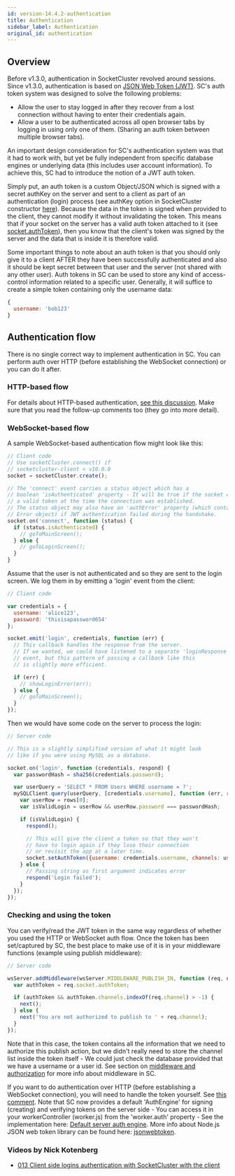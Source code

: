 ```yaml
---
id: version-14.4.2-authentication
title: Authentication
sidebar_label: Authentication
original_id: authentication
---
```

 
## Overview

Before v1.3.0, authentication in SocketCluster revolved around sessions. Since v1.3.0, authentication is based on
[JSON Web Token (JWT)](https://tools.ietf.org/html/draft-ietf-oauth-json-web-token-32). SC's auth token system was designed to solve the following problems:

* Allow the user to stay logged in after they recover from a lost connection without having to enter their credentials again.
* Allow a user to be authenticated across all open browser tabs by logging in using only one of them. (Sharing an auth token between multiple browser tabs).

An important design consideration for SC's authentication system was that it had to work with, but yet be fully independent
from specific database engines or underlying data (this includes user account information).
To achieve this, SC had to introduce the notion of a JWT auth token.

Simply put, an auth token is a custom Object/JSON which is signed with a secret authKey on the server and sent to a client as part of an
authentication (login) process (see authKey option in SocketCluster constructor [here](api-socketcluster)).
Because the data in the token is signed when provided to the client, they cannot modify it without invalidating the token.
This means that if your socket on the server has a valid auth token attached to it
(see [socket.authToken](api-scsocket-server)), then you know that the client's token was signed by the server
and the data that is inside it is therefore valid.

Some important things to note about an auth token is that you should only give it to a client AFTER they have been successfully
authenticated and also it should be kept secret between that user and the server (not shared with any other user).
Auth tokens in SC can be used to store any kind of access-control information related to a specific user.
Generally, it will suffice to create a simple token containing only the username data:

```js
{
  username: 'bob123'
}
```

## Authentication flow

There is no single correct way to implement authentication in SC. You can perform auth over HTTP (before establishing the WebSocket connection) or you can do it after.

### HTTP-based flow

For details about HTTP-based authentication, [see this discussion](https://github.com/SocketCluster/socketcluster/issues/233#issuecomment-254871963). Make sure that you read the follow-up comments too (they go into more detail).

### WebSocket-based flow

A sample WebSocket-based authentication flow might look like this:

```js
// Client code
// Use socketCluster.connect() if
// socketcluster-client < v10.0.0
socket = socketCluster.create();

// The 'connect' event carries a status object which has a
// boolean 'isAuthenticated' property - It will be true if the socket carried
// a valid token at the time the connection was established.
// The status object may also have an 'authError' property (which contains an
// Error object) if JWT authentication failed during the handshake.
socket.on('connect', function (status) {
  if (status.isAuthenticated) {
    // goToMainScreen();
  } else {
    // goToLoginScreen();
  }
}
```

Assume that the user is not authenticated and so they are sent to the login screen.
We log them in by emitting a 'login' event from the client:

```js
// Client code

var credentials = {
  username: 'alice123',
  password: 'thisisapassword654'
};

socket.emit('login', credentials, function (err) {
  // This callback handles the response from the server.
  // If we wanted, we could have listened to a separate 'loginResponse'
  // event, but this pattern of passing a callback like this
  // is slightly more efficient.

  if (err) {
    // showLoginError(err);
  } else {
    // goToMainScreen();
  }
});
```

Then we would have some code on the server to process the login:

```js
// Server code

// This is a slightly simplified version of what it might look
// like if you were using MySQL as a database.

socket.on('login', function (credentials, respond) {
  var passwordHash = sha256(credentials.password);

  var userQuery = 'SELECT * FROM Users WHERE username = ?';
  mySQLClient.query(userQuery, [credentials.username], function (err, rows) {
    var userRow = rows[0];
    var isValidLogin = userRow && userRow.password === passwordHash;

    if (isValidLogin) {
      respond();

      // This will give the client a token so that they won't
      // have to login again if they lose their connection
      // or revisit the app at a later time.
      socket.setAuthToken({username: credentials.username, channels: userRow.channels});
    } else {
      // Passing string as first argument indicates error
      respond('Login failed');
    }
  });
});
```

### Checking and using the token

You can verify/read the JWT token in the same way regardless of whether you used the HTTP or WebSocket auth flow.
Once the token has been set/captured by SC, the best place to make use of it is in your middleware functions (example using publish middleware):

```js
// Server code

wsServer.addMiddleware(wsServer.MIDDLEWARE_PUBLISH_IN, function (req, next) {
  var authToken = req.socket.authToken;

  if (authToken && authToken.channels.indexOf(req.channel) > -1) {
    next();
  } else {
    next('You are not authorized to publish to ' + req.channel);
  }
});
```

Note that in this case, the token contains all the information that we need to authorize this publish action, but we didn't
really need to store the channel list inside the token itself - We could just check the database provided that we have a
username or a user id. See section on [middleware and authorization](middleware-and-authorization)
for more info about middleware in SC.

If you want to do authentication over HTTP (before establishing a WebSocket connection), you will need to handle the token yourself.
See [this comment](https://github.com/SocketCluster/socketcluster/issues/233#issuecomment-254871963). Note that SC
now provides a default 'AuthEngine' for signing (creating) and verifying tokens on the server side - You can access it in your
workerController (worker.js) from the 'worker.auth' property - See the implementation here: [Default server auth engine](https://github.com/SocketCluster/sc-auth/blob/master/index.js)</a>.
More info about Node.js JSON web token library can be found here: [jsonwebtoken](https://github.com/auth0/node-jsonwebtoken).

### Videos by Nick Kotenberg

* [013 Client side logins authentication with SocketCluster with the client](https://www.youtube.com/watch?v=5xbEynJzwzk)